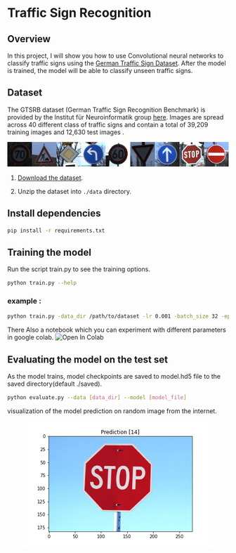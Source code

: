 
# Traffic Sign Recognition


## Overview

In this project, I will show you how to use Convolutional neural networks to classify traffic signs using the [German Traffic Sign Dataset](http://benchmark.ini.rub.de/?section=gtsrb&subsection=dataset). After the model is trained, the model will be able to classify unseen traffic signs.

## Dataset

The GTSRB dataset (German Traffic Sign Recognition Benchmark) is provided by the Institut für Neuroinformatik group [here](http://benchmark.ini.rub.de/?section=gtsrb&subsection=news). Images are spread across 40 different class of traffic signs and contain a total of 39,209 training images and 12,630 test images .

<p align="center"><img src="./imgs/traffic-signes.png" /></p>

1. [Download the dataset](https://s3-us-west-1.amazonaws.com/udacity-selfdrivingcar/traffic-signs-data.zip). 

2. Unzip the dataset into `./data` directory.

## Install  dependencies

  ```sh
  pip install -r requirements.txt
  ```
## Training the model

Run the script train.py to see the training options.

  ```sh
  python train.py --help
  ```
### example : 

  ```sh
  python train.py -data_dir /path/to/dataset -lr 0.001 -batch_size 32 -epochs 15 -save_dir /save/path 
  ```
  There Also a notebook which you can experiment with different parameters in google colab.
 ![Open In Colab](https://tinyurl.com/y67egah)
## Evaluating the model on the test set

As the model trains, model checkpoints are saved to model.hd5 file to the saved directory(default ./saved). 

  ```sh
  python evaluate.py --data [data_dir] --model [model_file]
  ```

visualization of the model prediction on random image from the internet.
<p align="center"><img src="./imgs/prediction.png" /></p>

